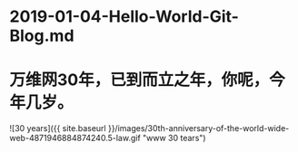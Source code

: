 # 2019-01-04-Hello-World-Git-Blog.md
# 万维网30年，已到而立之年，你呢，今年几岁。
![30 years]({{ site.baseurl }}/images/30th-anniversary-of-the-world-wide-web-4871946884874240.5-law.gif "www 30 tears")

